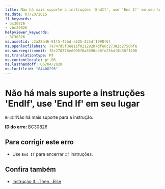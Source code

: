 ```yaml
---
title: Não há mais suporte a instruções 'EndIf', use 'End If' em seu lugar
ms.date: 07/20/2015
f1_keywords:
- bc30826
- vbc30826
helpviewer_keywords:
- BC30826
ms.assetid: c2a22a46-91f5-45bd-a525-235df1998f6f
ms.openlocfilehash: 7a747d5f3ee11f02129287dfe6c27382c2758bfe
ms.sourcegitcommit: f8c270376ed905f6a8896ce0fe25b4f4b38ff498
ms.translationtype: MT
ms.contentlocale: pt-BR
ms.lasthandoff: 06/04/2020
ms.locfileid: "84408296"
---
```

# <a name="endif-statements-are-no-longer-supported-use-end-if-instead"></a>Não há mais suporte a instruções 'EndIf', use 'End If' em seu lugar
`EndIf`Não há mais suporte para a instrução.  
  
 **ID do erro:** BC30826  
  
## <a name="to-correct-this-error"></a>Para corrigir este erro  
  
- Use `End If` para encerrar `If` instruções.  
  
## <a name="see-also"></a>Confira também

- [Instrução If...Then...Else](../language-reference/statements/if-then-else-statement.md)
